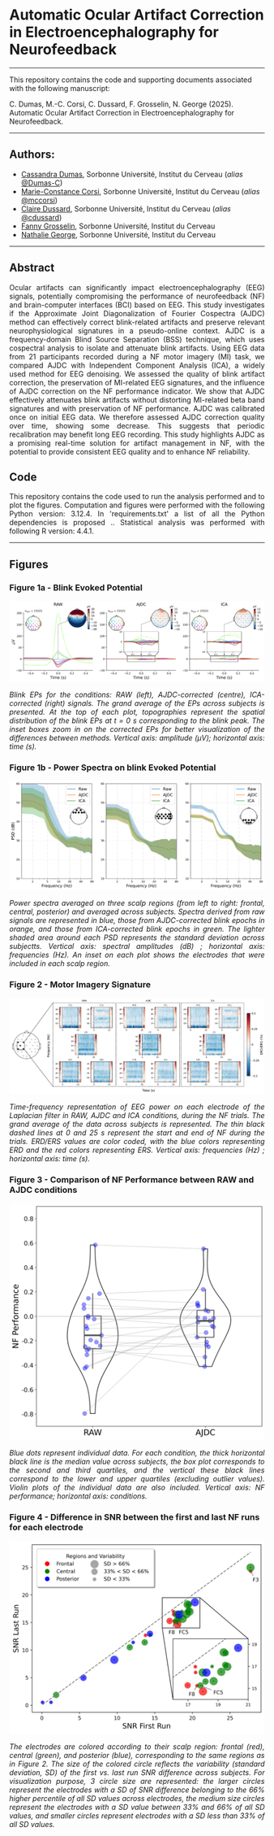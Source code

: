 # Automatic Ocular Artifact Correction in Electroencephalography for Neurofeedback

---
This repository contains the code and supporting documents associated with the following manuscript:

C. Dumas, M.-C. Corsi, C. Dussard, F. Grosselin, N. George (2025). Automatic Ocular Artifact Correction in Electroencephalography for Neurofeedback. 
 
---
## Authors:
* [Cassandra Dumas](https://www.linkedin.com/in/cassandra-dumas-a002a2153/), Sorbonne Université, Institut du Cerveau (_alias_ [@Dumas-C](https://github.com/Dumas-C))
* [Marie-Constance Corsi](https://marieconstance-corsi.netlify.app), Sorbonne Université, Institut du Cerveau (_alias_ [@mccorsi](https://github.com/mccorsi))
* [Claire Dussard](https://www.linkedin.com/in/claire-dussard-92469a256/), Sorbonne Université, Institut du Cerveau (_alias_ [@cdussard](https://github.com/cdussard))
* [Fanny Grosselin](https://www.linkedin.com/in/fanny-grosselin/), Sorbonne Université, Institut du Cerveau
* [Nathalie George](https://www.linkedin.com/in/nathalie-george-406a09167/), Sorbonne Université, Institut du Cerveau


---
## Abstract
<p align="justify"> Ocular artifacts can significantly impact electroencephalography (EEG) signals, potentially compromising the performance of neurofeedback (NF) and brain-computer interfaces (BCI) based on EEG. This study investigates if the Approximate Joint Diagonalization of Fourier Cospectra (AJDC) method can effectively correct blink-related artifacts and preserve relevant neurophysiological signatures in a pseudo-online context. AJDC is a frequency-domain Blind Source Separation (BSS) technique, which uses cospectral analysis to isolate and attenuate blink artifacts. Using EEG data from 21 participants recorded during a NF motor imagery (MI) task, we compared AJDC with Independent Component Analysis (ICA), a widely used method for EEG denoising. We assessed the quality of blink artifact correction, the preservation of MI-related EEG signatures, and the influence of AJDC correction on the NF performance indicator. We show that AJDC effectively attenuates blink artifacts without distorting MI-related beta band signatures and with preservation of NF performance. AJDC was calibrated once on initial EEG data. We therefore assessed AJDC correction quality over time, showing some decrease. This suggests that periodic recalibration may benefit long EEG recording. This study highlights AJDC as a promising real-time solution for artifact management in NF, with the potential to provide consistent EEG quality and to enhance NF reliability. </p>

## Code
<p align="justify">
This repository contains the code used to run the analysis performed and to plot the figures.
Computation and figures were performed with the following Python version: 3.12.4. In 'requirements.txt' a list of all the Python dependencies is proposed ..
Statistical analysis was performed with following R version: 4.4.1.
</p>

---
## Figures

### Figure 1a - Blink Evoked Potential
![Fig. 1a](./Figures/Fig_1a.jpeg)

*<p align="justify"> Blink EPs for the conditions: RAW (left), AJDC-corrected (centre), ICA-corrected (right) signals. The grand average of the EPs across subjects is presented. At the top of each plot, topographies represent the spatial distribution of the blink EPs at t = 0 s corresponding to the blink peak. The inset boxes zoom in on the corrected EPs for better visualization of the differences between methods. Vertical axis: amplitude (µV); horizontal axis: time (s). </p>*

### Figure 1b - Power Spectra on blink Evoked Potential
![Fig. 1b](./Figures/Fig_1b.jpeg)

*<p align="justify"> Power spectra averaged on three scalp regions (from left to right: frontal, central, posterior) and averaged across subjects. Spectra derived from raw signals are represented in blue, those from AJDC-corrected blink epochs in orange, and those from ICA-corrected blink epochs in green. The lighter shaded area around each PSD represents the standard deviation across subjectts. Vertical axis: spectral amplitudes (dB) ; horizontal axis: frequencies (Hz). An inset on each plot shows the electrodes that were included in each scalp region.</p>*

### Figure 2 - Motor Imagery Signature
![Fig. 2](./Figures/Fig_2.jpeg)

*<p align="justify"> Time-frequency representation of EEG power on each electrode of the Laplacian filter in RAW, AJDC and ICA conditions, during the NF trials. The grand average of the data across subjects is represented. The thin black dashed lines at 0 and 25 s represent the start and end of NF during the trials. ERD/ERS values are color coded, with the blue colors representing ERD and the red colors representing ERS. Vertical axis: frequencies (Hz) ; horizontal axis: time (s).</p>*

### Figure 3 - Comparison of NF Performance between RAW and AJDC conditions
![Fig. 3](./Figures/Fig_3.png)

*<p align="justify"> Blue dots represent individual data. For each condition, the thick horizontal black line is the median value across subjects, the box plot corresponds to the second and third quartiles, and the vertical these black lines correspond to the lower and upper quartiles (excluding outlier values). Violin plots of the individual data are also included. Vertical axis: NF performance; horizontal axis: conditions.</p>*

### Figure 4 - Difference in SNR between the first and last NF runs for each electrode
![Fig. 4](./Figures/Fig_4.jpeg)

*<p align="justify"> The electrodes are colored according to their scalp region: frontal (red), central (green), and posterior (blue), corresponding to the same regions as in Figure 2. The size of the colored circle reflects the variability (standard deviation, SD) of the first vs. last run SNR difference across subjects. For visualization purpose, 3 circle size are represented: the larger circles represent the electrodes with a SD of SNR difference belonging to the 66% higher percentile of all SD values across electrodes, the medium size circles represent the electrodes with a SD value between 33% and 66% of all SD values, and smaller circles represent electrodes with a SD less than 33% of all SD values.</p>*
